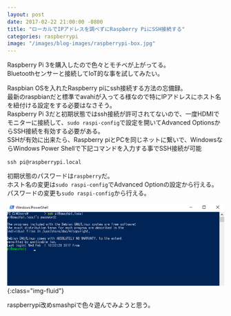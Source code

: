 ```yaml
---
layout: post
date: 2017-02-22 21:00:00 -0800
title: "ローカルでIPアドレスを調べずにRaspberry PiにSSH接続する"
categories: raspberrypi
image: "/images/blog-images/raspberrypi-box.jpg"
---
```


Raspberry Pi 3を購入したので色々とモチベが上がってる。<br>
Bluetoothセンサーと接続してIoT的な事を試してみたい。<br>

Raspbian OSを入れたRaspberry piにssh接続する方法の忘備録。<br>
最新のraspbianだと標準でavahiが入ってる様なので特にIPアドレスにホスト名を紐付ける設定をする必要はなさそう。<br>
Raspberry Pi 3だと初期状態ではssh接続が許可されてないので、一度HDMIでモニターに接続して、`sudo raspi-config`で設定を開いてAdvanced OptionsからSSH接続を有効する必要がある。<br>
SSHが有効に出来たら、Raspberry piとPCを同じネットに繋いで、WindowsならWindows Power Shellで下記コマンドを入力する事でSSH接続が可能<br>

```
ssh pi@raspberrypi.local
```

初期状態のパスワードは`raspberry`だ。<br>
ホスト名の変更は`sudo raspi-config`でAdvanced Optionの設定から行える。<br>
パスワードの変更も`sudo raspi-config`から行える。<br>

![ssh-smashpi](/images/blog-images/ssh-smashpi.png){:class="img-fluid"}<br>

raspberrypi改めsmashpiで色々遊んでみようと思う。

